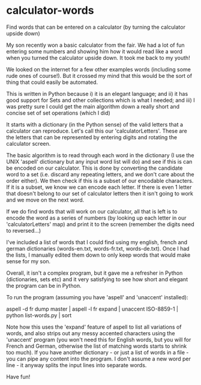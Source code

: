 # calculator-words
Find words that can be entered on a calculator (by turning the calculator upside down)

My son recently won a basic calculator from the fair. We had a lot of fun entering some numbers and showing him how it would read like a word when you turned the calculator upside down. It took me back to my youth!

We looked on the internet for a few other examples words (including some rude ones of course!). But it crossed my mind that this would be the sort of thing that could easily be automated.

This is written in Python because i) it is an elegant language; and ii) it has good support for Sets and other collections which is what I needed; and iii) I was pretty sure I could get the main algorithm down a really short and concise set of set operations (which I did)

It starts with a dictionary (in the Python sense) of the valid letters that a calculator can reproduce. Let's call this our 'calculatorLetters'. These are the letters that can be represented by entering digits and rotating the calculator screen.

The basic algorithm is to read through each word in the dictionary (I use the UNIX 'aspell' dictionary but any input word list will do) and see if this is can be encoded on our calculator. This is done by converting the candidate word to a set (i.e. discard any repeating letters, and we don't care about the order either). We then check if this is a subset of our encodable characters. If it is a subset, we know we can encode each letter. If there is even 1 letter that doesn't belong to our set of calculator letters then it isn't going to work and we move on the next word.

If we do find words that will work on our calculator, all that is left is to encode the word as a series of numbers (by looking up each letter in our 'calculatorLetters' map) and print it to the screen (remember the digits need to reversed...)

I've included a list of words that I could find using my english, french and german dictionaries (words-en.txt, words-fr.txt, words-de.txt). Once I had the lists, I manually edited them down to only keep words that would make sense for my son.

Overall, it isn't a complex program, but it gave me a refresher in Python (dictionaries, sets etc) and it very satisfying to see how short and elegant the program can be in Python.


To run the program (assuming you have 'aspell' and 'unaccent' installed):

aspell -d fr dump master | aspell -l fr expand | unaccent ISO-8859-1 | python list-words.py | sort

Note how this uses the 'expand' feature of aspell to list all variations of words, and also strips out any messy accented characters using the 'unaccent' program (you won't need this for English words, but you will for French and German, otherwise the list of matching words starts to shrink too much). If you have another dictionary - or just a list of words in a file - you can pipe any content into the program. I don't assume a new word per line - it anyway splits the input lines into separate words.

Have fun!
